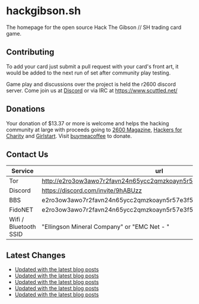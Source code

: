 # hackgibson.sh
The homepage for the open source Hack The Gibson // SH trading card game.


## Contributing

To add your card just submit a pull request with your card's front art, it would be added to the next run of set after community play testing.

Game play and discussions over the project is held the r2600 discord server. Come join us at [Discord](https://discord.com/invite/9hABUzz) or via IRC at https://www.scuttled.net/


## Donations

Your donation of $13.37 or more is welcome and helps the hacking community at large with proceeds going to [2600 Magazine](https://2600.com/), [Hackers for Charity](https://hackersforcharity.org) and [Girlstart](https://girlstart.org).  Visit [buymeacoffee](https://www.buymeacoffee.com/hackgibson.sh) to donate.


## Contact Us

Service | url
-|-
Tor | http://e2ro3ow3awo7r2favn24n65ycc2qmzkoayn5r57e3f56nvjwdcgg32ad.onion
Discord | https://discord.com/invite/9hABUzz
BBS | e2ro3ow3awo7r2favn24n65ycc2qmzkoayn5r57e3f56nvjwdcgg32ad.onion:23
FidoNET | e2ro3ow3awo7r2favn24n65ycc2qmzkoayn5r57e3f56nvjwdcgg32ad.onion:24554
Wifi / Bluetooth SSID | "Ellingson Mineral Company" or "EMC Net - <fidonet address>"

## Latest Changes
<!-- BLOG-POST-LIST:START -->
- [Updated with the latest blog posts](https://github.com/DFW2600/hackgibson.sh/commit/79a745dc66cb3c8a68f1b5dc5860124e8332b3fc)
- [Updated with the latest blog posts](https://github.com/DFW2600/hackgibson.sh/commit/1c900c18227f86b9829feb6b01ac29d85b337c32)
- [Updated with the latest blog posts](https://github.com/DFW2600/hackgibson.sh/commit/0dc44d4c45ee3073f8844132f275afe4b15c6aed)
- [Updated with the latest blog posts](https://github.com/DFW2600/hackgibson.sh/commit/9d0c1b03a0946ba2455695558d9933a22710fb33)
- [Updated with the latest blog posts](https://github.com/DFW2600/hackgibson.sh/commit/2a5d62e5f682f020e676af84845710f83f3fdd6b)
<!-- BLOG-POST-LIST:END -->
